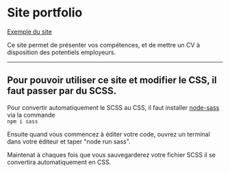 # Site portfolio

[Exemple du site](https://skyral1.github.io/dist/)

Ce site permet de présenter vos compétences, et de mettre un CV à disposition des potentiels employeurs.

---

## Pour pouvoir utiliser ce site et modifier le CSS, il faut passer par du SCSS.

Pour convertir automatiquement le SCSS au CSS, il faut installer [node-sass](https://www.npmjs.com/package/node-sass) via la commande  
```npm i sass```

Ensuite quand vous commencez à éditer votre code, ouvrez un terminal dans votre éditeur et taper "node run sass".

Maintenat à chaques fois que vous sauvegarderez votre fichier SCSS il se convertira automatiquement en CSS.

